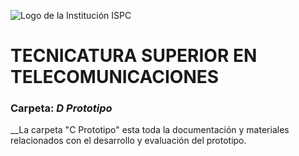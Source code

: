![Logo de la Institución ISPC](assets/caratula.png)

# TECNICATURA SUPERIOR EN TELECOMUNICACIONES  

### Carpeta: ***D Prototipo*** 

__La carpeta "C Prototipo" esta toda la documentación y materiales relacionados con el desarrollo y evaluación del prototipo.
